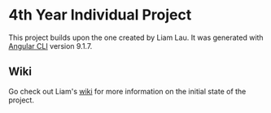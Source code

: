 # 4th Year Individual Project

This project builds upon the one created by Liam Lau. It was generated with [Angular CLI](https://github.com/angular/angular-cli) version 9.1.7.


## Wiki

Go check out Liam's [wiki](https://github.com/liamlau/individual-project/wiki) for more information on the initial state of the project.
